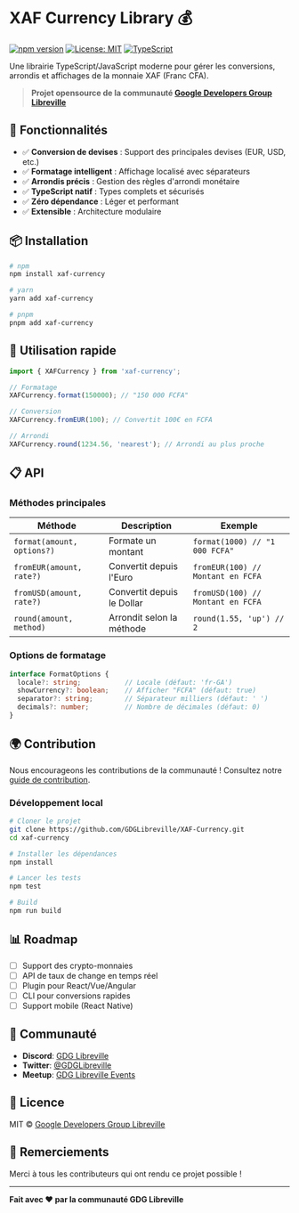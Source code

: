 # XAF Currency Library 💰

[![npm version](https://badge.fury.io/js/xaf-currency.svg)](https://badge.fury.io/js/xaf-currency)
[![License: MIT](https://img.shields.io/badge/License-MIT-yellow.svg)](https://opensource.org/licenses/MIT)
[![TypeScript](https://img.shields.io/badge/TypeScript-Ready-blue.svg)](https://www.typescriptlang.org/)

Une librairie TypeScript/JavaScript moderne pour gérer les conversions, arrondis et affichages de la monnaie XAF (Franc CFA).

> **Projet opensource de la communauté [Google Developers Group Libreville](https://gdg.community.dev/gdg-libreville/)**

## 🚀 Fonctionnalités

- ✅ **Conversion de devises** : Support des principales devises (EUR, USD, etc.)
- ✅ **Formatage intelligent** : Affichage localisé avec séparateurs
- ✅ **Arrondis précis** : Gestion des règles d'arrondi monétaire
- ✅ **TypeScript natif** : Types complets et sécurisés
- ✅ **Zéro dépendance** : Léger et performant
- ✅ **Extensible** : Architecture modulaire

## 📦 Installation

```bash
# npm
npm install xaf-currency

# yarn
yarn add xaf-currency

# pnpm
pnpm add xaf-currency
```

## 🔧 Utilisation rapide

```typescript
import { XAFCurrency } from 'xaf-currency';

// Formatage
XAFCurrency.format(150000); // "150 000 FCFA"

// Conversion
XAFCurrency.fromEUR(100); // Convertit 100€ en FCFA

// Arrondi
XAFCurrency.round(1234.56, 'nearest'); // Arrondi au plus proche
```

## 📋 API

### Méthodes principales

| Méthode | Description | Exemple |
|---------|-------------|---------|
| `format(amount, options?)` | Formate un montant | `format(1000) // "1 000 FCFA"` |
| `fromEUR(amount, rate?)` | Convertit depuis l'Euro | `fromEUR(100) // Montant en FCFA` |
| `fromUSD(amount, rate?)` | Convertit depuis le Dollar | `fromUSD(100) // Montant en FCFA` |
| `round(amount, method)` | Arrondit selon la méthode | `round(1.55, 'up') // 2` |

### Options de formatage

```typescript
interface FormatOptions {
  locale?: string;           // Locale (défaut: 'fr-GA')
  showCurrency?: boolean;    // Afficher "FCFA" (défaut: true)
  separator?: string;        // Séparateur milliers (défaut: ' ')
  decimals?: number;         // Nombre de décimales (défaut: 0)
}
```

## 🌍 Contribution

Nous encourageons les contributions de la communauté ! Consultez notre [guide de contribution](CONTRIBUTING.md).

### Développement local

```bash
# Cloner le projet
git clone https://github.com/GDGLibreville/XAF-Currency.git
cd xaf-currency

# Installer les dépendances
npm install

# Lancer les tests
npm test

# Build
npm run build
```

## 📊 Roadmap

- [ ] Support des crypto-monnaies
- [ ] API de taux de change en temps réel
- [ ] Plugin pour React/Vue/Angular
- [ ] CLI pour conversions rapides
- [ ] Support mobile (React Native)

## 🤝 Communauté

- **Discord**: [GDG Libreville](https://discord.gg/gdg-libreville)
- **Twitter**: [@GDGLibreville](https://x.com/gdglibreville?lang=fr)
- **Meetup**: [GDG Libreville Events](https://gdg.community.dev/gdg-libreville/)

## 📄 Licence

MIT © [Google Developers Group Libreville](https://gdg.community.dev/gdg-libreville/)

## 🙏 Remerciements

Merci à tous les contributeurs qui ont rendu ce projet possible !

---

**Fait avec ❤️ par la communauté GDG Libreville**